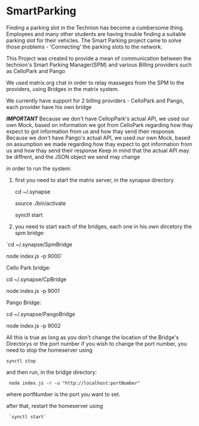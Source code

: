 # SmartParking
Finding a parking slot in the Technion has become a cumbersome thing. Employees and many other students are having trouble finding a suitable parking slot for their vehicles.
The Smart Parking project came to solve those problems - ‘Connecting’ the parking slots to the network.

This Project was created to provide a mean of communication between the technion's Smart Parking Manager(SPM) and various Billing providers such as CelloPark and Pango

We used matrix.org chat in order to relay masseges from the SPM to the providers, using Bridges in the matrix system.

We currently have support for 2 billing providers - CelloPark and Pango, each provider have his own bridge

***IMPORTANT***
Because we don't have CellopPark's actual API, we used our own Mock, based on information we got from CelloPark regarding how thay expect to got information from us and how thay send their response.
Because we don't have Pango's actual API, we used our own Mock, based on assumption we made regarding how thay expect to got information from us and how thay send their response
Keep in mind that the actual API may be diffrent, and the JSON object we send may change


in order to run the system:
1. first you need to start the matrix server, in the synapse directory

    cd ~/.synapse
    
    source ./bin/activate
    
    synctl start
    
2. you need to start each of the bridges, each one in his own dircetory
the spm bridge:

  `cd ~/.synapse/SpmBridge
  
  node index.js -p 9000`
  
Cello Park bridge:

  cd ~/.synapse/CpBridge
  
  node index.js -p 9001
  
Pango Bridge:

  cd ~/.synapse/PangoBridge
  
  node index.js -p 9002
  
All this is true as long as you don't change the location of the Bridge's Directorys or the port number
if you wish to change the port number, you need to stop the homeserver using

   `synctl stop`
   
and then run, in the bridge directory:

   ` node index.js -r -u "http://localhost:portNumber"`
   
where portNumber is the port you want to set.

after that, restart the homeserver using

     `synctl start`
 

